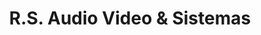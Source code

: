 ---
title: "R.S. Audio Video & Sistemas"
url: /quito/r-s-audio-video-y-sistemas/
shop: electrónica
---